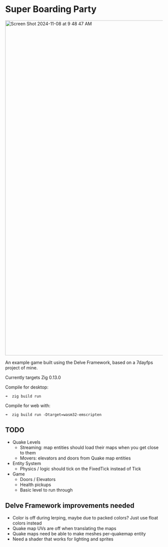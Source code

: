 # Super Boarding Party

<img width="1072" alt="Screen Shot 2024-11-08 at 9 48 47 AM" src="https://github.com/user-attachments/assets/25e7e292-b592-4e49-b803-8bf140b31480">

An example game built using the Delve Framework, based on a 7dayfps project of mine.

Currently targets Zig 0.13.0

Compile for desktop:
```
➜  zig build run
```

Compile for web with:
```
➜  zig build run -Dtarget=wasm32-emscripten
```

## TODO

- Quake Levels
  - Streaming: map entities should load their maps when you get close to them
  - Movers: elevators and doors from Quake map entities
- Entity System
  - Physics / logic should tick on the FixedTick instead of Tick
- Game
  - Doors / Elevators
  - Health pickups
  - Basic level to run through

## Delve Framework improvements needed

- Color is off during lerping, maybe due to packed colors? Just use float colors instead
- Quake map UVs are off when translating the maps
- Quake maps need be able to make meshes per-quakemap entity
- Need a shader that works for lighting and sprites
